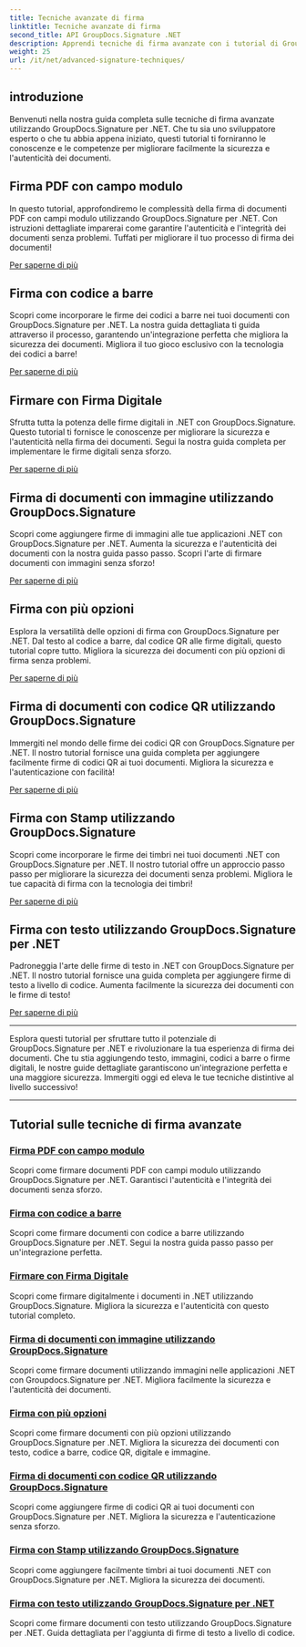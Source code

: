 ```yaml
---
title: Tecniche avanzate di firma
linktitle: Tecniche avanzate di firma
second_title: API GroupDocs.Signature .NET
description: Apprendi tecniche di firma avanzate con i tutorial di GroupDocs.Signature per .NET. Firma PDF, immagini e documenti senza problemi con codici a barre, digitale e altro ancora.
weight: 25
url: /it/net/advanced-signature-techniques/
---
```

## introduzione

Benvenuti nella nostra guida completa sulle tecniche di firma avanzate utilizzando GroupDocs.Signature per .NET. Che tu sia uno sviluppatore esperto o che tu abbia appena iniziato, questi tutorial ti forniranno le conoscenze e le competenze per migliorare facilmente la sicurezza e l'autenticità dei documenti.

## Firma PDF con campo modulo

In questo tutorial, approfondiremo le complessità della firma di documenti PDF con campi modulo utilizzando GroupDocs.Signature per .NET. Con istruzioni dettagliate imparerai come garantire l'autenticità e l'integrità dei documenti senza problemi. Tuffati per migliorare il tuo processo di firma dei documenti!

[Per saperne di più](./sign-pdf-form-field/)

## Firma con codice a barre

Scopri come incorporare le firme dei codici a barre nei tuoi documenti con GroupDocs.Signature per .NET. La nostra guida dettagliata ti guida attraverso il processo, garantendo un'integrazione perfetta che migliora la sicurezza dei documenti. Migliora il tuo gioco esclusivo con la tecnologia dei codici a barre!

[Per saperne di più](./sign-with-barcode/)

## Firmare con Firma Digitale

Sfrutta tutta la potenza delle firme digitali in .NET con GroupDocs.Signature. Questo tutorial ti fornisce le conoscenze per migliorare la sicurezza e l'autenticità nella firma dei documenti. Segui la nostra guida completa per implementare le firme digitali senza sforzo.

[Per saperne di più](./sign-with-digital/)

## Firma di documenti con immagine utilizzando GroupDocs.Signature

Scopri come aggiungere firme di immagini alle tue applicazioni .NET con GroupDocs.Signature per .NET. Aumenta la sicurezza e l'autenticità dei documenti con la nostra guida passo passo. Scopri l'arte di firmare documenti con immagini senza sforzo!

[Per saperne di più](./sign-with-image/)

## Firma con più opzioni

Esplora la versatilità delle opzioni di firma con GroupDocs.Signature per .NET. Dal testo al codice a barre, dal codice QR alle firme digitali, questo tutorial copre tutto. Migliora la sicurezza dei documenti con più opzioni di firma senza problemi.

[Per saperne di più](./sign-with-multiple-options/)

## Firma di documenti con codice QR utilizzando GroupDocs.Signature

Immergiti nel mondo delle firme dei codici QR con GroupDocs.Signature per .NET. Il nostro tutorial fornisce una guida completa per aggiungere facilmente firme di codici QR ai tuoi documenti. Migliora la sicurezza e l'autenticazione con facilità!

[Per saperne di più](./sign-with-qr-code/)

## Firma con Stamp utilizzando GroupDocs.Signature

Scopri come incorporare le firme dei timbri nei tuoi documenti .NET con GroupDocs.Signature per .NET. Il nostro tutorial offre un approccio passo passo per migliorare la sicurezza dei documenti senza problemi. Migliora le tue capacità di firma con la tecnologia dei timbri!

[Per saperne di più](./sign-with-stamp/)

## Firma con testo utilizzando GroupDocs.Signature per .NET

Padroneggia l'arte delle firme di testo in .NET con GroupDocs.Signature per .NET. Il nostro tutorial fornisce una guida completa per aggiungere firme di testo a livello di codice. Aumenta facilmente la sicurezza dei documenti con le firme di testo!

[Per saperne di più](./sign-with-text/)

---

Esplora questi tutorial per sfruttare tutto il potenziale di GroupDocs.Signature per .NET e rivoluzionare la tua esperienza di firma dei documenti. Che tu stia aggiungendo testo, immagini, codici a barre o firme digitali, le nostre guide dettagliate garantiscono un'integrazione perfetta e una maggiore sicurezza. Immergiti oggi ed eleva le tue tecniche distintive al livello successivo!

---

## Tutorial sulle tecniche di firma avanzate
### [Firma PDF con campo modulo](./sign-pdf-form-field/)
Scopri come firmare documenti PDF con campi modulo utilizzando GroupDocs.Signature per .NET. Garantisci l'autenticità e l'integrità dei documenti senza sforzo.
### [Firma con codice a barre](./sign-with-barcode/)
Scopri come firmare documenti con codice a barre utilizzando GroupDocs.Signature per .NET. Segui la nostra guida passo passo per un'integrazione perfetta.
### [Firmare con Firma Digitale](./sign-with-digital/)
Scopri come firmare digitalmente i documenti in .NET utilizzando GroupDocs.Signature. Migliora la sicurezza e l'autenticità con questo tutorial completo.
### [Firma di documenti con immagine utilizzando GroupDocs.Signature](./sign-with-image/)
Scopri come firmare documenti utilizzando immagini nelle applicazioni .NET con Groupdocs.Signature per .NET. Migliora facilmente la sicurezza e l'autenticità dei documenti.
### [Firma con più opzioni](./sign-with-multiple-options/)
Scopri come firmare documenti con più opzioni utilizzando GroupDocs.Signature per .NET. Migliora la sicurezza dei documenti con testo, codice a barre, codice QR, digitale e immagine.
### [Firma di documenti con codice QR utilizzando GroupDocs.Signature](./sign-with-qr-code/)
Scopri come aggiungere firme di codici QR ai tuoi documenti con GroupDocs.Signature per .NET. Migliora la sicurezza e l'autenticazione senza sforzo.
### [Firma con Stamp utilizzando GroupDocs.Signature](./sign-with-stamp/)
Scopri come aggiungere facilmente timbri ai tuoi documenti .NET con GroupDocs.Signature per .NET. Migliora la sicurezza dei documenti.
### [Firma con testo utilizzando GroupDocs.Signature per .NET](./sign-with-text/)
Scopri come firmare documenti con testo utilizzando GroupDocs.Signature per .NET. Guida dettagliata per l'aggiunta di firme di testo a livello di codice.